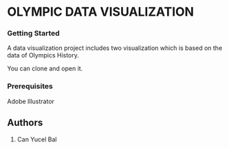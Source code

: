 # OLYMPIC DATA VISUALIZATION

### Getting Started 
A data visualization project includes two visualization which is based on the data of Olympics History.

You can clone and open it.

### Prerequisites 

Adobe Illustrator 

## Authors
1. Can Yucel Bal
